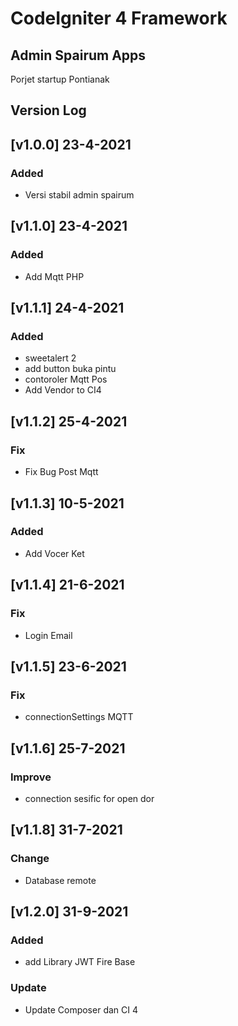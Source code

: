 # CodeIgniter 4 Framework

## Admin Spairum Apps

Porjet startup Pontianak

## Version Log

## [v1.0.0] 23-4-2021

### Added

- Versi stabil admin spairum

## [v1.1.0] 23-4-2021

### Added

- Add Mqtt PHP

## [v1.1.1] 24-4-2021

### Added

- sweetalert 2
- add button buka pintu
- contoroler Mqtt Pos
- Add Vendor to CI4

## [v1.1.2] 25-4-2021

### Fix

- Fix Bug Post Mqtt

## [v1.1.3] 10-5-2021

### Added

- Add Vocer Ket

## [v1.1.4] 21-6-2021

### Fix

- Login Email

## [v1.1.5] 23-6-2021

### Fix

- connectionSettings MQTT

## [v1.1.6] 25-7-2021

### Improve

- connection sesific for open dor

## [v1.1.8] 31-7-2021

### Change

- Database remote

## [v1.2.0] 31-9-2021

### Added

- add Library JWT Fire Base

### Update

- Update Composer dan CI 4
